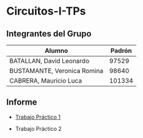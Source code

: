 # Circuitos-I-TPs

## Integrantes del Grupo

| Alumno | Padrón |
| -- | -- |
| BATALLAN, David Leonardo | 97529 |
| BUSTAMANTE, Veronica Romina | 98640 |
| CABRERA, Mauricio Luca | 101334 |
## Informe

* [Trabajo Práctico 1](https://www.overleaf.com/9957141683spqckjzvndwn)

* Trabajo Práctico 2
